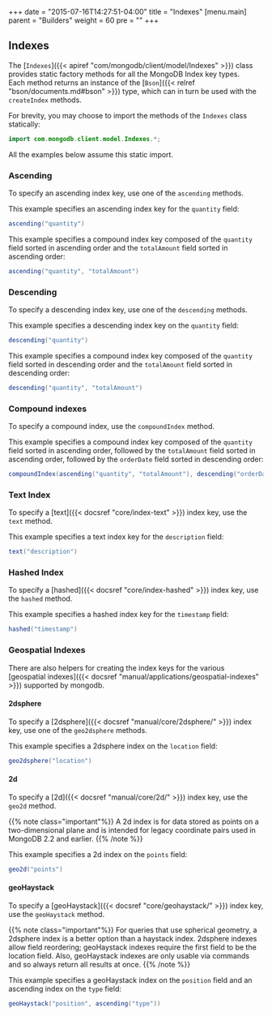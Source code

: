 +++
date = "2015-07-16T14:27:51-04:00"
title = "Indexes"
[menu.main]
  parent = "Builders"
  weight = 60
  pre = "<i class='fa'></i>"
+++

## Indexes

The [`Indexes`]({{< apiref "com/mongodb/client/model/Indexes" >}}) class provides static factory methods for all the MongoDB Index key types.  
Each method returns an instance of the [`Bson`]({{< relref "bson/documents.md#bson" >}}) type, which can in turn be used with the `createIndex`
methods.

For brevity, you may choose to import the methods of the `Indexes` class statically:

```java
import com.mongodb.client.model.Indexes.*;
```
  
All the examples below assume this static import.

### Ascending

To specify an ascending index key, use one of the `ascending` methods.

This example specifies an ascending index key for the `quantity` field:

```java
ascending("quantity")
```

This example specifies a compound index key composed of the `quantity` field sorted in ascending order and the `totalAmount` field
sorted in ascending order:

```java
ascending("quantity", "totalAmount") 
```

### Descending

To specify a descending index key, use one of the `descending` methods.

This example specifies a descending index key on the `quantity` field:

```java
descending("quantity")
```

This example specifies a compound index key composed of the `quantity` field sorted in descending order and the `totalAmount` field
sorted in descending order:


```java
descending("quantity", "totalAmount") 
```

### Compound indexes

To specify a compound index, use the `compoundIndex` method.

This example specifies a compound index key composed of the `quantity` field sorted in ascending order, followed by the `totalAmount` field
sorted in ascending order, followed by the `orderDate` field sorted in descending order:

```java
compoundIndex(ascending("quantity", "totalAmount"), descending("orderDate"))
```

### Text Index

To specify a [text]({{< docsref "core/index-text" >}}) index key, use the `text` method.

This example specifies a text index key for the `description` field:

```java
text("description")
```

### Hashed Index

To specify a [hashed]({{< docsref "core/index-hashed" >}}) index key, use the `hashed` method.

This example specifies a hashed index key for the `timestamp` field:

```java
hashed("timestamp")
```

### Geospatial Indexes

There are also helpers for creating the index keys for the various [geospatial indexes]({{< docsref "manual/applications/geospatial-indexes" >}})
supported by mongodb.

#### 2dsphere

To specify a [2dsphere]({{< docsref "manual/core/2dsphere/" >}}) index key, use one of the `geo2dsphere` methods.


This example specifies a 2dsphere index on the `location` field:

```java
geo2dsphere("location")
```

#### 2d

To specify a [2d]({{< docsref "manual/core/2d/" >}}) index key, use the `geo2d` method.

{{% note class="important"%}}
A 2d index is for data stored as points on a two-dimensional plane and is intended for legacy coordinate pairs used in MongoDB 2.2 and earlier.
{{% /note %}}

This example specifies a 2d index on the `points` field:

```java
geo2d("points")
```


#### geoHaystack

To specify a [geoHaystack]({{< docsref "core/geohaystack/" >}}) index key, use the `geoHaystack` method.

{{% note class="important"%}}
For queries that use spherical geometry, a 2dsphere index is a better option than a haystack index. 2dsphere indexes allow field reordering; 
geoHaystack indexes require the first field to be the location field. Also, geoHaystack indexes are only usable via commands and so always 
return all results at once.
{{% /note %}}

This example specifies a geoHaystack index on the `position` field and an ascending index on the `type` field:

```java
geoHaystack("position", ascending("type"))
```
